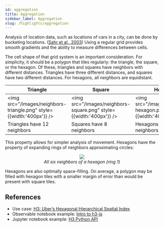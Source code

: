 ```yaml
---
id: aggregation
title: Aggregation
sidebar_label: Aggregation
slug: /highlights/aggregation
---
```


Analysis of location data, such as locations of cars in a city, can be done by bucketing locations. ([Sahr et al., 2003](http://webpages.sou.edu/~sahrk/sqspc/pubs/gdggs03.pdf)) Using a regular grid provides smooth gradients and the ability to measure differences between cells.

The cell shape of that grid system is an important consideration. For simplicity, it should be a polygon that tiles regularly: the triangle, the square, or the hexagon. Of these, triangles and squares have neighbors with different distances. Triangles have three different distances, and squares have two different distances. For hexagons, all neighbors are equidistant.

| Triangle | Square | Hexagon
| -------- | ------ | -------
| <img src="/images/neighbors-triangle.png" style={{width:'400px'}} /> | <img src="/images/neighbors-square.png" style={{width:'400px'}} /> | <img src="/images/neighbors-hexagon.png" style={{width:'400px'}} />
| Triangles have 12 neighbors | Squares have 8 neighbors | Hexagons have 6 neighbors

This property allows for simpler analysis of movement. Hexagons have the property of expanding rings of neighbors approximating circles:

<div align="center">
  <img src="/images/neighbors.png" style={{width:'400px'}} /><br />
  <i>All six neighbors of a hexagon (ring 1)</i>
</div>

Hexagons are also optimally space-filling. On average, a polygon may be filled with hexagon tiles with a smaller margin of error than would be present with square tiles.

## References

* Use case: [H3: Uber’s Hexagonal Hierarchical Spatial Index ](https://eng.uber.com/h3/)
* Observable notebook example: [Intro to h3-js](https://observablehq.com/@nrabinowitz/h3-tutorial-the-h3-js-library?collection=@nrabinowitz/h3-tutorial)
* Jupyter notebook example: [H3 Python API](https://github.com/uber/h3-py-notebooks/blob/master/notebooks/usage.ipynb)
